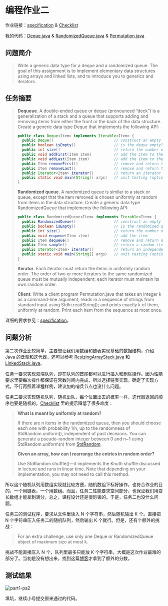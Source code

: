 # 编程作业二

作业链接：[specification](http://coursera.cs.princeton.edu/algs4/assignments/queues.html) & [Checklist](http://coursera.cs.princeton.edu/algs4/checklists/queues.html)

我的代码：[Deque.java](https://github.com/mingyueanyao/algorithms-princeton-coursera/blob/master/Codes%20of%20Programming%20Assignments/part1/pa2-queues/Deque.java) & [RandomizedQueue.java](https://github.com/mingyueanyao/algorithms-princeton-coursera/blob/master/Codes%20of%20Programming%20Assignments/part1/pa2-queues/RandomizedQueue.java) & [Permutation.java](https://github.com/mingyueanyao/algorithms-princeton-coursera/blob/master/Codes%20of%20Programming%20Assignments/part1/pa2-queues/Permutation.java)

## 问题简介

>Write a generic data type for a deque and a randomized queue. The goal of this assignment is to implement elementary data structures using arrays and linked lists, and to introduce you to generics and iterators.

## 任务摘要

>**Dequeue**. A double-ended queue or deque (pronounced “deck”) is a generalization of a stack and a queue that supports adding and removing items from either the front or the back of the data structure. Create a generic data type Deque that implements the following API:
>
>```java
>public class Deque<Item> implements Iterable<Item> {
>   public Deque()                           // construct an empty deque
>   public boolean isEmpty()                 // is the deque empty?
>   public int size()                        // return the number of items on the deque
>   public void addFirst(Item item)          // add the item to the front
>   public void addLast(Item item)           // add the item to the end
>   public Item removeFirst()                // remove and return the item from the front
>   public Item removeLast()                 // remove and return the item from the end
>   public Iterator<Item> iterator()         // return an iterator over items in order from front to end
>   public static void main(String[] args)   // unit testing (optional)
>}
>```
>**Randomized queue**. A randomized queue is similar to a stack or queue, except that the item removed is chosen uniformly at random from items in the data structure. Create a generic data type RandomizedQueue that implements the following API:
>
>```java
>public class RandomizedQueue<Item> implements Iterable<Item> {
>   public RandomizedQueue()                 // construct an empty randomized queue
>   public boolean isEmpty()                 // is the randomized queue empty?
>   public int size()                        // return the number of items on the randomized queue
>   public void enqueue(Item item)           // add the item
>   public Item dequeue()                    // remove and return a random item
>   public Item sample()                     // return a random item (but do not remove it)
>   public Iterator<Item> iterator()         // return an independent iterator over items in random order
>   public static void main(String[] args)   // unit testing (optional)
>}
>```
>**Iterator**.  Each iterator must return the items in uniformly random order. The order of two or more iterators to the same randomized queue must be mutually independent; each iterator must maintain its own random order.
>
>**Client**. Write a client program Permutation.java that takes an integer k as a command-line argument; reads in a sequence of strings from standard input using StdIn.readString(); and prints exactly k of them, uniformly at random. Print each item from the sequence at most once.

详细的要求参见：[specification](http://coursera.cs.princeton.edu/algs4/assignments/queues.html)。

## 问题分析

第二次作业比较简单，主要想让我们用数组和链表实现基础的数据结构，介绍 Java 的泛型和迭代器，还可以参考 [ResizingArrayStack.java](https://algs4.cs.princeton.edu/13stacks/ResizingArrayStack.java.html) 和 [LinkedStack.java](https://algs4.cs.princeton.edu/13stacks/LinkedStack.java.html)。

任务一要求实现双端队列，即在队列的首尾都可以进行插入和删除操作。因为性能要求里要每次操作都保证在常数时间内完成，所以选择链表实现。确定了实现方式，不行再照着课程样例，建议加的哨兵节点也没什么问题。

任务二要求实现随机队列，随机出队，每个位置出去的概率一样，迭代器返回的顺序也要是随机的。[Checklist](http://coursera.cs.princeton.edu/algs4/checklists/queues.html) 里的提示降低了很多难度：

>**What is meant by uniformly at random?**
>
>If there are n items in the randomized queue, then you should choose each one with probability 1/n, up to the randomness of StdRandom.uniform(), independent of past decisions. You can generate a pseudo-random integer between 0 and n−1 using StdRandom.uniform(n) from [StdRandom](https://algs4.cs.princeton.edu/code/javadoc/edu/princeton/cs/algs4/StdRandom.html).
>
>**Given an array, how can I rearrange the entries in random order?**
>
>Use StdRandom.shuffle()—it implements the Knuth shuffle discussed in lecture and runs in linear time. Note that depending on your implementation, you may not need to call this method.

所以这个随机队列用数组实现就比较方便，随机数组下标好操作，也符合作业的目的，一个用链表，一个用数组。而且，任务二性能要求空间部分，也保证我们用变长数组才能拿到满分，总之，课程设计还是很厉害的。于是，任务二也没什么问题。

任务三的测试程序，要求从文件里读入 N 个字符串，然后随机输出 K 个。直接把 N 个字符串压入任务二的随机队列，然后输出 K 个就行。但是，还有个额外的挑战：

>For an extra challenge, use only one Deque or RandomizedQueue object of maximum size at most k.

挑战不能直接压入 N 个，队列里最多只能放 K 个字符串，大概是这次作业最难的部分了。当初是没有想出来，找到这篇[博客](http://www.cnblogs.com/lidunot-fear/p/8025840.html)才拿到了额外的分数。

## 测试结果

![part1-pa2](https://img2018.cnblogs.com/blog/886021/201812/886021-20181208173957245-88322132.png)

填坑，继续小号提交原来通过的代码。